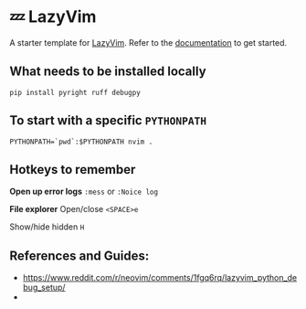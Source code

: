 # 💤 LazyVim

A starter template for [LazyVim](https://github.com/LazyVim/LazyVim).
Refer to the [documentation](https://lazyvim.github.io/installation) to get started.

## What needs to be installed locally
```shell
pip install pyright ruff debugpy
```

## To start with a specific `PYTHONPATH`
```shell
PYTHONPATH=`pwd`:$PYTHONPATH nvim .
```

## Hotkeys to remember
**Open up error logs**
`:mess` or `:Noice log`

**File explorer**
Open/close
`<SPACE>e`

Show/hide hidden
`H`

## References and Guides:
- https://www.reddit.com/r/neovim/comments/1fgq6rq/lazyvim_python_debug_setup/
- 
